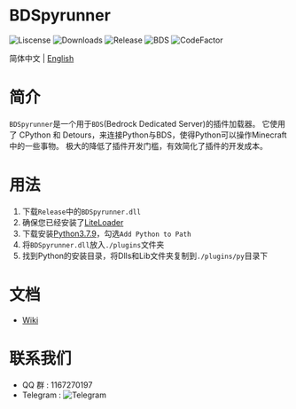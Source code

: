 # BDSpyrunner
![Liscense](https://img.shields.io/github/license/twoone-3/BDSpyrunner)
![Downloads](https://img.shields.io/github/downloads/twoone-3/BDSpyrunner/total)
![Release](https://img.shields.io/github/v/release/twoone-3/BDSpyrunner)
![BDS](https://img.shields.io/badge/support--BDS--version-1.17.41.01-blue)
![CodeFactor](https://www.codefactor.io/repository/github/twoone-3/json/badge)

简体中文 | [English](README_EN.md)
# 简介
`BDSpyrunner`是一个用于`BDS`(Bedrock Dedicated Server)的插件加载器。
它使用了 CPython 和 Detours，来连接Python与BDS，使得Python可以操作Minecraft中的一些事物。
极大的降低了插件开发门槛，有效简化了插件的开发成本。
# 用法
1. 下载`Release`中的`BDSpyrunner.dll`
2. 确保您已经安装了[LiteLoader](https://github.com/LiteLDev/LiteLoaderBDS)
3. 下载安装[Python3.7.9](https://www.python.org/ftp/python/3.7.9/python-3.7.9-amd64.exe)，勾选`Add Python to Path`
4. 将`BDSpyrunner.dll`放入`./plugins`文件夹
5. 找到Python的安装目录，将Dlls和Lib文件夹复制到`./plugins/py`目录下
# 文档
* [Wiki](https://github.com/twoone-3/BDSpyrunner/wiki/)
# 联系我们
* QQ 群 : 1167270197
* Telegram : ![Telegram](https://img.shields.io/badge/telegram-BDSpyrunner-blue?&logo=telegram&link=https://t.me/bdspyrunner)